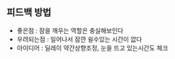 ## 피드백 방법
- 좋은점 : 잠을 깨우는 역할은 충실해보인다
- 우려되는점 : 일어나서 잠깐 쉴수있는 시간이 없다
- 아이디어 : 딜레이 약간상향조정, 눈을 뜨고 있는시간도 체크